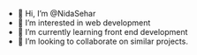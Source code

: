 - 👋 Hi, I’m @NidaSehar
- 👀 I’m interested in web development
- 🌱 I’m currently learning front end development
- 💞️ I’m looking to collaborate on similar projects.


<!---
NidaSehar/NidaSehar is a ✨ special ✨ repository because its `README.md` (this file) appears on your GitHub profile.
You can click the Preview link to take a look at your changes.
--->
